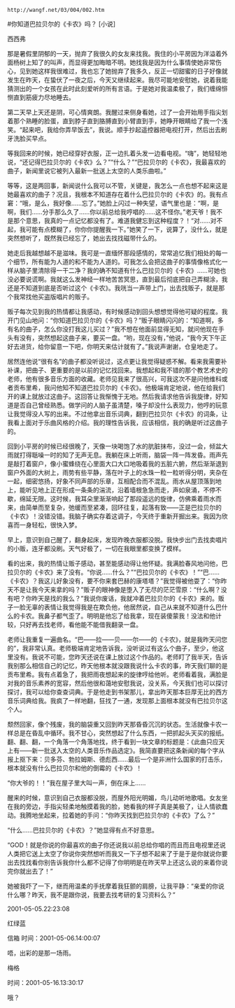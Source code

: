`http://wangf.net/03/004/002.htm`


#你知道巴拉贝尔的《卡农》吗？ [小说] 


西西弗


  那是暑假里阴郁的一天，抛弃了我很久的女友来找我。我住的小平房因为洋溢着外面杨树上知了的叫声，而显得更加晦暗不明。她找我是因为什么事情使她非常伤心，见到她这样我很难过，我也忘了她抛弃了我多久，反正一切甜蜜的日子好像就发生在昨天，在蛰伏了一夜之后，今天又继续起来。我尽可能地安慰她，说着我能猜测出的一个女孩在此时此刻爱听的所有言语。于是她对我温柔极了，我们缠绵悱恻直到筋疲力尽地睡去。


 

第二天早上天还是阴，可心情爽朗。我醒过来侧身看她，过了一会开始用手指尖划着那个熟睡的脸蛋，直到脖子直到胳膊直到小臂直到手，她睁开眼睛给了我一个浅笑。“起来吧，我给你弄早饭去”，我说。顺手抄起遥控器把电视打开，然后出去刷牙洗脸买早点。


 

等我回来的时候，她已经穿好衣服，正一边扎着头发一边看电视。“嗨”，她轻轻地说，“还记得巴拉贝尔的《卡农》么？”“什么？”“巴拉贝尔的《卡农》，我最喜欢的曲子，新闻里说它被列入最新一批送上太空的人类乐曲啦。”


 

等等，这是两回事，新闻说什么我可以不管，关键是，我怎么一点也想不起来这是她最喜欢的曲子？况且，我根本不知道存在着什么巴拉贝尔的《卡农》的。我有点窘：“哦，是么，我好像……忘了。”她脸上闪过一种失望，语气里也是：“啊，是啊，我们……分手那么久了……你以前总给我哼唱的……这不怪你。”老天爷！我不是那个意思，我真的一点记忆都没有了。难道我健忘到这种程度？！“对……对不起，我可能有点模糊了，你你你提醒我一下。”她笑了一下，说算了，没什么，就是突然想听了，既然我已经忘了，她出去找找磁带什么的。


 

她走后我越想越不是滋味。我可是一直缅怀那段感情的，常常追忆我们相处的每一个细节，所有能为人道的和不能为人道的。可我怎么会把这曲子的事情像格式化一样从脑子里清除得一干二净？我的确不知道有什么巴拉贝尔的《卡农》……可她也没必要说谎啊。我就这么发神经一样地苦苦冥思，直到最后彻底把自己弄糊涂，我还是不知道到底是否听过这个《卡农》。我咣当一声带上门，出去找贩子，就是那个我常找他买盗版唱片的贩子。


 

贩子每次见到我的热情都让我感动，有时候感动到回头想想觉得他可疑的程度。我开门见山地问：“你知道巴拉贝尔的《卡农》吗？”贩子眼睛闪闪的：“知道啊，多有名的曲子，怎么你没打我这儿买过？”我不想在他面前显得无知，就问他现在手头有没有，突然想起这曲子来，要买一盘。“哟，现在没有，”他说，“我今天下午正好去进货，给你留意一下吧，你明天来估计就有了。”我说声谢谢，仓皇地走了。


 

居然连他说“很有名”的曲子都没听说过，这点更让我觉得疑惑不解。看来我需要补补课，把曲子、更重要的是以前的记忆找回来。我想起和我不错的那个教艺术史的老师，他有很多音乐方面的收藏。老师见我来了很高兴，可我这次不是问他维科或者贡布里希，我问他知不知道巴拉贝尔的《卡农》。他极端肯定地说，他在给我们开的课上就放过这曲子。这回答让我惭愧于无地。然后我请求他告诉我旋律，好知道是否自己曾经熟悉。做学问的人脑子虽清楚，嗓子却没什么表现力，他哼的玩意让我觉得没人写的出来。不过他拿出音乐词典，翻到巴拉贝尔《卡农》的词条，让我看上面对于乐曲风格的介绍。我的理性告诉我，应该相信，我的确是听过这曲子的。


 

   回到小平房的时候已经很晚了，天像一块喝饱了水的肮脏抹布，没过一会，倾盆大雨就打得聒噪一时的知了无声无息。我躺在床上听雨，脑袋一阵一阵发昏。雨声先是敲打着窗户，像小蜜蜂绕在心里面大口大口地吸着我的五脏六腑，然后渐渐退到窗户外面的大树上，雨势有些平静，落在叶子上的水珠一粒一粒听得分明，夹杂在一起，细密悠扬，好象不同声部的乐章，互相配合而不混乱。雨水从屋顶落到地上，能听见地上正在形成一条条的湍流，沿着墙根急急而走，声如泉涌，不停不歇，绵延无限。这时候，我耳朵里渐渐响起了那段遥远的旋律，仿佛乘着雨水而来，由简单而至复杂，弛缓而至紧凑，回环往复，起落有致——正是巴拉贝尔的《卡农》！没错没错。我脑子确实存着这调子，今天终于重新开掘出来。我因为欣喜而一身轻松，很快入梦。

 早上，意识到自己醒了，翻身起床，发现昨晚衣服都没脱。我快步出门去找卖唱片的小贩，连牙都没刷。天气好极了，一切在我眼里都变换了模样。


 

看的出来，我的热情让贩子感动，甚至能感动得让他怀疑。我满脸春风地问他，巴拉贝尔的《卡农》来了没有。“你说……什么？”“巴拉贝尔的《卡农》！”“巴……《卡农》？我这儿好象没有，要不你来套巴赫的康塔塔？”我觉得被他耍了：“你昨天不是让我今天来拿的吗？”贩子的眼神像是堕入了无尽的茫茫雪原：“什么啊？没有吧？你昨天是找的我么？”我说你废话，我就冲着巴拉贝尔的《卡农》来的。贩子一脸无辜的表情让我觉得我是在欺负他，他居然说，自己从来就不知道什么巴什么的卡农。我鼻子都气歪了。明明是他忘了给我拿，现在装傻蒙我！没法和他计较，只好再去找老师，看他能不能借我翻录一盘。


 

老师让我重复一遍曲名。“巴——拉——贝——尔——的《卡农》，就是我昨天问您的”，我非常认真。老师极端肯定地告诉我，没听说过有这么个曲子，至少，他这里没有。我说不可能，您昨天还说在课上放过这个作品的。老师盯了我半天，告诉我别那么相信自己的记忆，昨天他根本就没跟我说什么卡农的事，昨天我们聊的是贡布里希。我有点着急了，我把雨夜想起来的旋律哼给他听。老师看着我，满脸是对我的音乐素养的宽容，然后他很和蔼地安慰我说，没关系，今天我们也可以探讨探讨，我可以给你查查词典。于是他走到书架那儿，拿出昨天那本巨厚无比的西方音乐词典给我。我疯了一样地翻，狂找了一通，发现那上面根本就没有巴拉贝尔这个人。


 

颓然回家，像个残废，我的脑袋重又回到昨天那昏昏沉沉的状态。生活就像卡农一样总是在昏乱中循环。我不甘心，突然想起了什么东西，一把抓起头天买的报纸。翻、翻、翻，一个角落一个角落地找，终于看到一块文章的标题是：《此曲只应天上有——新一批送入太空的人类音乐作品选定》。我简直要把这条新闻的每个字从报上抠下来：贝多芬、勃拉姆斯、德彪西……最后一个是非洲什么国家的打击乐，根本就没有什么巴拉贝尔和他的倒霉的《卡农》！


 “你大爷的！！”我在屋子里大叫一声，倒在床上……


 

醒来的时候，意识到自己衣服都没脱，而屋外阳光明媚，鸟儿动听地歌唱。女友坐在我的旁边，手指尖轻柔地触摸着我的脸，她看我的样子真是美极了，让人情欲蠢动。我腾地坐起来，拉着她的手问：“你昨天找到巴拉贝尔的《卡农》了么？”


 “什么……巴拉贝尔的《卡农》？”她显得有点不好意思。


 

   “GOD！就是你说的你最喜欢的曲子你还说我以前总给你唱的而且而且电视里还说人类把它送上太空了你说你突然想听而我又一下子想不起来了于是于是你就说你要出去找找看你别告诉我你什么都不记得了你明明是在昨天早上还这么说的来着你说完你就出去了！”


 她被我吓了一下，继而用温柔的手抚摩着我狂颤的肩膀，让我平静：“亲爱的你说什么哪？昨天，我不是跟你说，我要去找考研的复习资料么？” 


2001-05-05.22:23:08


红绿蓝

信箱 时间：2001-05-06.14:00:07 

唔，出彩的是那一场雨。


梅格

时间：2001-05-16.13:30:17 

哦？